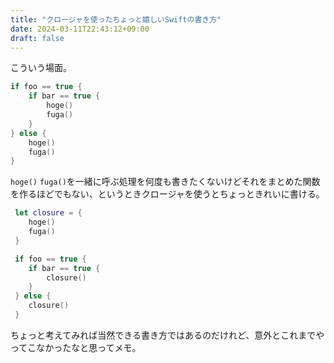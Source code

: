 ```yaml
---
title: "クロージャを使ったちょっと嬉しいSwiftの書き方"
date: 2024-03-11T22:43:12+09:00
draft: false
---
```


こういう場面。
```swift
if foo == true {
    if bar == true {
        hoge()
        fuga()
    }
} else {
    hoge()
    fuga()
}
```

`hoge()` `fuga()`を一緒に呼ぶ処理を何度も書きたくないけどそれをまとめた関数を作るほどでもない、というときクロージャを使うとちょっときれいに書ける。
```swift
 let closure = {
    hoge()
    fuga()
 }

 if foo == true {
    if bar == true {
        closure()
    }
 } else {
    closure() 
 }
 ```

ちょっと考えてみれば当然できる書き方ではあるのだけれど、意外とこれまでやってこなかったなと思ってメモ。